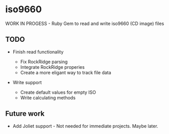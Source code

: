 iso9660
=======

WORK IN PROGESS - Ruby Gem to read and write iso9660 (CD image) files

## TODO
* Finish read functionality
  * Fix RockRidge parsing
  * Integrate RockRidge properies
  * Create a more eligant way to track file data

* Write support
  * Create default values for empty ISO
  * Write calculating methods

## Future work
  * Add Joliet support - Not needed for immediate projects.  Maybe later.
